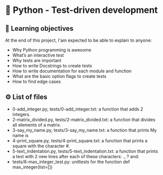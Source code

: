 # :snake: Python - Test-driven development

## 📖 Learning objectives
At the end of this project, I'am expected to be able to explain to anyone:

- Why Python programming is awesome
- What’s an interactive test
- Why tests are important
- How to write Docstrings to create tests
- How to write documentation for each module and function
- What are the basic option flags to create tests
- How to find edge cases

## ⚙️ List of files
- 0-add_integer.py, tests/0-add_integer.txt: a function that adds 2 integers.
- 2-matrix_divided.py, tests/2-matrix_divided.txt: a function that divides all elements of a matrix.
- 3-say_my_name.py, tests/3-say_my_name.txt: a function that prints My name is <first name> <last name>
- 4-print_square.py, tests/4-print_square.txt: a function that prints a square with the character #.
- 5-text_indentation.py, tests/5-text_indentation.txt:  a function that prints a text with 2 new lines after each of these characters: ., ? and:
- tests/6-max_integer_test.py: unittests for the function def max_integer(list=[])

